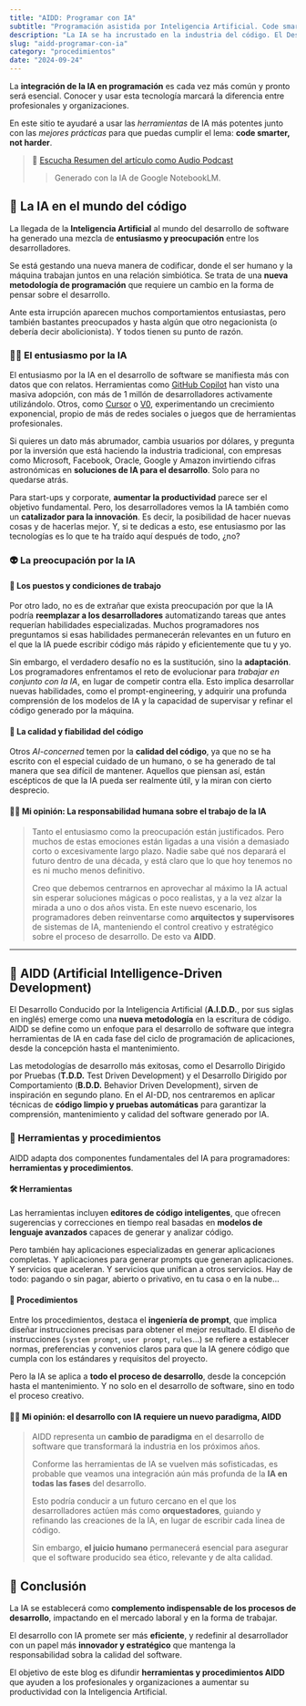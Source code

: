```yaml
---
title: "AIDD: Programar con IA"
subtitle: "Programación asistida por Inteligencia Artificial. Code smarter, not harder!"
description: "La IA se ha incrustado en la industria del código. El Desarrollo Dirigido por Inteligencia Artificial (AIDD) es un paradigma de productividad y calidad."
slug: "aidd-programar-con-ia"
category: "procedimientos"
date: "2024-09-24"
---
```


La **integración de la IA en programación** es cada vez más común y pronto será esencial. Conocer y usar esta tecnología marcará la diferencia entre profesionales y organizaciones.

En este sitio te ayudaré a usar las _herramientas_ de IA más potentes junto con las _mejores prácticas_ para que puedas cumplir el lema: **code smarter, not harder**.

> 🦻 [Escucha Resumen del artículo como Audio Podcast](https://notebooklm.google.com/notebook/01d528a9-072d-4204-90ce-93e1b54a5fb4/audio)
>
> > Generado con la IA de Google NotebookLM.

## 🚀 La IA en el mundo del código

La llegada de la **Inteligencia Artificial** al mundo del desarrollo de software ha generado una mezcla de **entusiasmo y preocupación** entre los desarrolladores.

Se está gestando una nueva manera de codificar, donde el ser humano y la máquina trabajan juntos en una relación simbiótica. Se trata de una **nueva metodología de programación** que requiere un cambio en la forma de pensar sobre el desarrollo.

Ante esta irrupción aparecen muchos comportamientos entusiastas, pero también bastantes preocupados y hasta algún que otro negacionista (o debería decir abolicionista). Y todos tienen su punto de razón.

### 🧑‍🚀 El entusiasmo por la IA

El entusiasmo por la IA en el desarrollo de software se manifiesta más con datos que con relatos. Herramientas como [GitHub Copilot](https://github.com/features/copilot) han visto una masiva adopción, con más de 1 millón de desarrolladores activamente utilizándolo. Otros, como [Cursor](https://cursor.com/) o [V0](https://v0.dev/), experimentando un crecimiento exponencial, propio de más de redes sociales o juegos que de herramientas profesionales.

Si quieres un dato más abrumador, cambia usuarios por dólares, y pregunta por la inversión que está haciendo la industria tradicional, con empresas como Microsoft, Facebook, Oracle, Google y Amazon invirtiendo cifras astronómicas en **soluciones de IA para el desarrollo**. Solo para no quedarse atrás.

Para start-ups y corporate, **aumentar la productividad** parece ser el objetivo fundamental. Pero, los desarrolladores vemos la IA también como un **catalizador para la innovación**. Es decir, la posibilidad de hacer nuevas cosas y de hacerlas mejor. Y, si te dedicas a esto, ese entusiasmo por las tecnologías es lo que te ha traído aquí después de todo, ¿no?

### 👽 La preocupación por la IA

#### 💼 Los puestos y condiciones de trabajo

Por otro lado, no es de extrañar que exista preocupación por que la IA podría **reemplazar a los desarrolladores** automatizando tareas que antes requerían habilidades especializadas. Muchos programadores nos preguntamos si esas habilidades permanecerán relevantes en un futuro en el que la IA puede escribir código más rápido y eficientemente que tu y yo.

Sin embargo, el verdadero desafío no es la sustitución, sino la **adaptación**. Los programadores enfrentamos el reto de evolucionar para _trabajar en conjunto con la IA_, en lugar de competir contra ella. Esto implica desarrollar nuevas habilidades, como el prompt-engineering, y adquirir una profunda comprensión de los modelos de IA y la capacidad de supervisar y refinar el código generado por la máquina.

#### 🔎 La calidad y fiabilidad del código

Otros _AI-concerned_ temen por la **calidad del código**, ya que no se ha escrito con el especial cuidado de un humano, o se ha generado de tal manera que sea difícil de mantener. Aquellos que piensan así, están escépticos de que la IA pueda ser realmente útil, y la miran con cierto desprecio.

#### 🧑‍💻 Mi opinión: La responsabilidad humana sobre el trabajo de la IA

> Tanto el entusiasmo como la preocupación están justificados. Pero muchos de estas emociones están ligadas a una visión a demasiado corto o excesivamente largo plazo. Nadie sabe qué nos deparará el futuro dentro de una década, y está claro que lo que hoy tenemos no es ni mucho menos definitivo.
>
> Creo que debemos centrarnos en aprovechar al máximo la IA actual sin esperar soluciones mágicas o poco realistas, y a la vez alzar la mirada a uno o dos años vista. En este nuevo escenario, los programadores deben reinventarse como **arquitectos y supervisores** de sistemas de IA, manteniendo el control creativo y estratégico sobre el proceso de desarrollo. De esto va **AIDD**.

---

## 🤖 AIDD (Artificial Intelligence-Driven Development)

El Desarrollo Conducido por la Inteligencia Artificial (**A.I.D.D.**, por sus siglas en inglés) emerge como una **nueva metodología** en la escritura de código. AIDD se define como un enfoque para el desarrollo de software que integra herramientas de IA en cada fase del ciclo de programación de aplicaciones, desde la concepción hasta el mantenimiento.

Las metodologías de desarrollo más exitosas, como el Desarrollo Dirigido por Pruebas (**T.D.D.** Test Driven Development) y el Desarrollo Dirigido por Comportamiento (**B.D.D.** Behavior Driven Development), sirven de inspiración en segundo plano. En el AI-DD, nos centraremos en aplicar técnicas de **código limpio y pruebas automáticas** para garantizar la comprensión, mantenimiento y calidad del software generado por IA.

### 📐 Herramientas y procedimientos

AIDD adapta dos componentes fundamentales del IA para programadores: **herramientas y procedimientos**.

#### 🛠️ Herramientas

Las herramientas incluyen **editores de código inteligentes**, que ofrecen sugerencias y correcciones en tiempo real basadas en **modelos de lenguaje avanzados** capaces de generar y analizar código.

Pero también hay aplicaciones especializadas en generar aplicaciones completas. Y aplicaciones para generar prompts que generan aplicaciones. Y servicios que aceleran. Y servicios que unifican a otros servicios. Hay de todo: pagando o sin pagar, abierto o privativo, en tu casa o en la nube...

#### 🧰 Procedimientos

Entre los procedimientos, destaca el **ingeniería de prompt**, que implica diseñar instrucciones precisas para obtener el mejor resultado. El diseño de instrucciones (`system prompt`, `user prompt`, `rules`...) se refiere a establecer normas, preferencias y convenios claros para que la IA genere código que cumpla con los estándares y requisitos del proyecto.

Pero la IA se aplica a **todo el proceso de desarrollo**, desde la concepción hasta el mantenimiento. Y no solo en el desarrollo de software, sino en todo el proceso creativo.

#### 🧑‍💻 Mi opinión: el desarrollo con IA requiere un nuevo paradigma, AIDD

> AIDD representa un **cambio de paradigma** en el desarrollo de software que transformará la industria en los próximos años.
>
> Conforme las herramientas de IA se vuelven más sofisticadas, es probable que veamos una integración aún más profunda de la **IA en todas las fases** del desarrollo.
>
> Esto podría conducir a un futuro cercano en el que los desarrolladores actúen más como **orquestadores**, guiando y refinando las creaciones de la IA, en lugar de escribir cada línea de código.
>
> Sin embargo, **el juicio humano** permanecerá esencial para asegurar que el software producido sea ético, relevante y de alta calidad.

## 🌿 Conclusión

La IA se establecerá como **complemento indispensable de los procesos de desarrollo**, impactando en el mercado laboral y en la forma de trabajar.

El desarrollo con IA promete ser más **eficiente**, y redefinir al desarrollador con un papel más **innovador y estratégico** que mantenga la responsabilidad sobra la calidad del software.

El objetivo de este blog es difundir **herramientas y procedimientos AIDD** que ayuden a los profesionales y organizaciones a aumentar su productividad con la Inteligencia Artificial.

